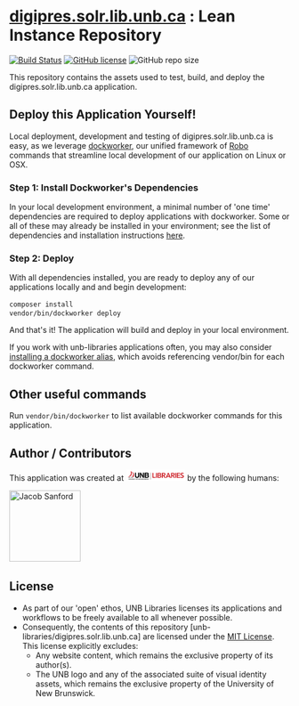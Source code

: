 # [digipres.solr.lib.unb.ca](https://digipres.solr.lib.unb.ca/) : Lean Instance Repository
[![Build Status](https://github.com/unb-libraries/digipres.solr.lib.unb.ca/actions/workflows/deployment-workflow.yaml/badge.svg?branch=prod)](https://github.com/unb-libraries/digipres.solr.lib.unb.ca/actions/workflows/deployment-workflow.yaml)
[![GitHub license](https://img.shields.io/github/license/unb-libraries/digipres.solr.lib.unb.ca)](https://github.com/unb-libraries/digipres.solr.lib.unb.ca/blob/prod/LICENSE)
![GitHub repo size](https://img.shields.io/github/repo-size/unb-libraries/digipres.solr.lib.unb.ca?label=lean%20repo%20size)

This repository contains the assets used to test, build, and deploy the digipres.solr.lib.unb.ca application.

## Deploy this Application Yourself!
Local deployment, development and testing of digipres.solr.lib.unb.ca is easy, as we leverage [dockworker](https://github.com/unb-libraries/dockworker), our unified framework of [Robo](https://robo.li/) commands that streamline local development of our application on Linux or OSX.

### Step 1: Install Dockworker's Dependencies
In your local development environment, a minimal number of 'one time' dependencies are required to deploy applications with dockworker. Some or all of these may already be installed in your environment; see the list of dependencies and installation instructions [here](https://github.com/unb-libraries/dockworker/blob/4.x/docs/prerequisites.md).

### Step 2: Deploy
With all dependencies installed, you are ready to deploy any of our applications locally and and begin development:

```
composer install
vendor/bin/dockworker deploy
```

And that's it! The application will build and deploy in your local environment.

If you work with unb-libraries applications often, you may also consider [installing a dockworker alias](https://gist.github.com/JacobSanford/1448fece856be371060d0f16ccb1b194), which avoids referencing vendor/bin for each dockworker command.

## Other useful commands
Run ```vendor/bin/dockworker``` to list available dockworker commands for this application.

## Author / Contributors
This application was created at [![UNB Libraries](https://github.com/unb-libraries/assets/raw/master/unblibbadge.png "UNB Libraries")](https://lib.unb.ca) by the following humans:

<a href="https://github.com/JacobSanford"><img src="https://avatars.githubusercontent.com/u/244894?v=3" title="Jacob Sanford" width="128" height="128"></a>

## License
- As part of our 'open' ethos, UNB Libraries licenses its applications and workflows to be freely available to all whenever possible.
- Consequently, the contents of this repository [unb-libraries/digipres.solr.lib.unb.ca] are licensed under the [MIT License](http://opensource.org/licenses/mit-license.html). This license explicitly excludes:
   - Any website content, which remains the exclusive property of its author(s).
   - The UNB logo and any of the associated suite of visual identity assets, which remains the exclusive property of the University of New Brunswick.
